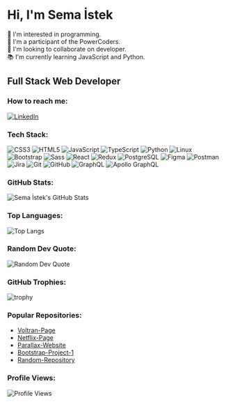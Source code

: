 # Hi, I'm Sema İstek

👀 I'm interested in programming.  
🌱 I'm a participant of the PowerCoders.  
💞️ I'm looking to collaborate on developer.  
📚 I'm currently learning JavaScript and Python.  

## Full Stack Web Developer

### How to reach me:
[![LinkedIn](https://img.shields.io/badge/LinkedIn-blue?style=flat&logo=linkedin)](https://www.linkedin.com/in/sema-istek-a45537233)

### Tech Stack:
![CSS3](https://img.shields.io/badge/CSS3-1572B6?style=flat&logo=css3&logoColor=white)
![HTML5](https://img.shields.io/badge/HTML5-E34F26?style=flat&logo=html5&logoColor=white)
![JavaScript](https://img.shields.io/badge/JavaScript-F7DF1E?style=flat&logo=javascript&logoColor=black)
![TypeScript](https://img.shields.io/badge/TypeScript-007ACC?style=flat&logo=typescript&logoColor=white)
![Python](https://img.shields.io/badge/Python-3776AB?style=flat&logo=python&logoColor=white)
![Linux](https://img.shields.io/badge/Linux-FCC624?style=flat&logo=linux&logoColor=black)
![Bootstrap](https://img.shields.io/badge/Bootstrap-563D7C?style=flat&logo=bootstrap&logoColor=white)
![Sass](https://img.shields.io/badge/Sass-CC6699?style=flat&logo=sass&logoColor=white)
![React](https://img.shields.io/badge/React-61DAFB?style=flat&logo=react&logoColor=black)
![Redux](https://img.shields.io/badge/Redux-764ABC?style=flat&logo=redux&logoColor=white)
![PostgreSQL](https://img.shields.io/badge/PostgreSQL-336791?style=flat&logo=postgresql&logoColor=white)
![Figma](https://img.shields.io/badge/Figma-F24E1E?style=flat&logo=figma&logoColor=white)
![Postman](https://img.shields.io/badge/Postman-FF6C37?style=flat&logo=postman&logoColor=white)
![Jira](https://img.shields.io/badge/Jira-0052CC?style=flat&logo=jira&logoColor=white)
![Git](https://img.shields.io/badge/Git-F05032?style=flat&logo=git&logoColor=white)
![GitHub](https://img.shields.io/badge/GitHub-181717?style=flat&logo=github&logoColor=white)
![GraphQL](https://img.shields.io/badge/GraphQL-E10098?style=flat&logo=graphql&logoColor=white)
![Apollo GraphQL](https://img.shields.io/badge/Apollo_GraphQL-311C87?style=flat&logo=apollo-graphql&logoColor=white)

### GitHub Stats:
![Sema İstek's GitHub Stats](https://github-readme-stats.vercel.app/api?username=SemaIstek&show_icons=true&theme=radical)

### Top Languages:
![Top Langs](https://github-readme-stats.vercel.app/api/top-langs/?username=SemaIstek&layout=compact&theme=radical)

### Random Dev Quote:
![Random Dev Quote](https://quotes-github-readme.vercel.app/api?type=horizontal&theme=radical)

### GitHub Trophies:
![trophy](https://github-profile-trophy.vercel.app/?username=SemaIstek&theme=onedark)

### Popular Repositories:
- [Voltran-Page](https://github.com/SemaIstek/Voltran-Page)
- [Netflix-Page](https://github.com/SemaIstek/Netflix-Page)
- [Parallax-Website](https://github.com/SemaIstek/Parallax-Website)
- [Bootstrap-Project-1](https://github.com/SemaIstek/Bootstrap-Project-1)
- [Random-Repository](https://github.com/SemaIstek/Random-Repository)

### Profile Views:
![Profile Views](https://komarev.com/ghpvc/?username=SemaIstek)


<!---
SemaIstek/SemaIstek is a ✨ special ✨ repository because its `README.md` (this file) appears on your GitHub profile.
You can click the Preview link to take a look at your changes.
--->
